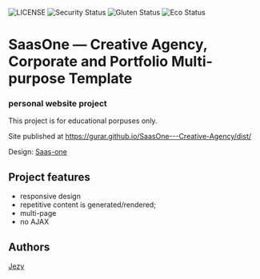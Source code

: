 ![LICENSE](https://img.shields.io/badge/license-MIT-blue.svg?style=flat-square)
![Security Status](https://img.shields.io/security-headers?label=Security&url=https%3A%2F%2Fgithub.com&style=flat-square)
![Gluten Status](https://img.shields.io/badge/Gluten-Free-green.svg)
![Eco Status](https://img.shields.io/badge/ECO-Friendly-green.svg)

# SaasOne — Creative Agency, Corporate and Portfolio Multi-purpose Template
### personal website project

This project is for educational porpuses only.

Site published at https://gurar.github.io/SaasOne---Creative-Agency/dist/

Design: [Saas-one](https://altrcloud.ru/saasone/index-two)

## Project features
- responsive design
- repetitive content is generated/rendered;
- multi-page
- no AJAX

## Authors
[Jezy](https://github.com/Gurar)
